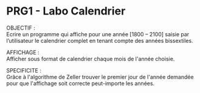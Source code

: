 # PRG1 - Labo Calendrier

OBJECTIF :  
Ecrire un programme qui affiche pour une année [1800 – 2100] saisie par l’utilisateur le calendrier complet en tenant compte des années bissextiles.

AFFICHAGE :  
Afficher sous format de calendrier chaque mois de l'année choisie.

SPECIFICITE :  
Grâce à l'algorithme de Zeller trouver le premier jour de l'année demandée pour que l'affichage soit correcte peut-importe les années.
